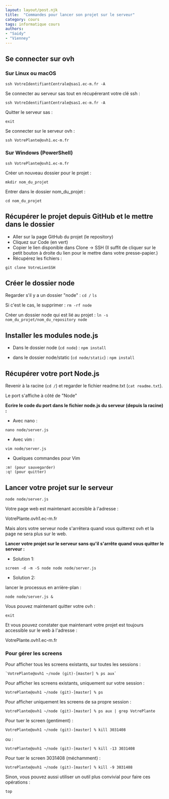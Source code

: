 ```yaml
---
layout: layout/post.njk 
title:  "Commandes pour lancer son projet sur le serveur"
category: cours
tags: informatique cours 
authors:
- "Saidy"
- "Vienney"
---
```


## Se connecter sur ovh

### Sur Linux ou macOS
  
~~~ shell
ssh VotreIdentifiantCentrale@sas1.ec-m.fr -A
~~~

Se connecter au serveur sas tout en récupérerant votre clé ssh :

~~~ shell
ssh VotreIdentifiantCentrale@sas1.ec-m.fr -A
~~~

Quitter le serveur sas :

~~~ shell
exit
~~~

Se connecter sur le serveur ovh :

~~~ shell
ssh VotrePlante@ovh1.ec-m.fr
~~~

### Sur Windows (PowerShell)

~~~ shell
ssh VotrePlante@ovh1.ec-m.fr
~~~

Créer un nouveau dossier pour le projet :

~~~ shell
mkdir nom_du_projet
~~~

Entrer dans le dossier nom_du_projet :

~~~ shell
cd nom_du_projet
~~~

## Récupérer le projet depuis GitHub et le mettre dans le dossier

- Aller sur la page GitHub du projet (le repository)
- Cliquez sur Code (en vert)
- Copier le lien disponible dans Clone -> SSH (Il suffit de cliquer sur
le petit bouton à droite du lien pour le mettre dans votre presse-papier.)
- Récupérez les fichiers :

~~~ shell
git clone VotreLienSSH
~~~

## Créer le dossier node

Regarder s'il y a un dossier "node" :
`cd /`
`ls`

Si c'est le cas, le supprimer :
`rm -rf node`

Créer un dossier node qui est lié au projet :
`ln -s nom_du_projet/nom_du_repository node`

## Installer les modules node.js

- Dans le dossier node (`cd node`) :
`npm install`

- dans le dossier node/static (`cd node/static`) :
`npm install`

## Récupérer votre port Node.js

Revenir à la racine (`cd /`) et regarder le fichier readme.txt (`cat readme.txt`).

Le port s'affiche à côté de "Node"

**Ecrire le code du port dans le fichier node.js du serveur (depuis la racine) :**

- Avec nano :

~~~ shell
nano node/server.js
~~~

- Avec vim :

~~~shell
vim node/server.js
~~~

- Quelques commandes pour Vim

~~~shell
:m! (pour sauvegarder)
:q! (pour quitter)
~~~

## Lancer votre projet sur le serveur

~~~ shell
node node/server.js
~~~

Votre page web est maintenant accesible à l'adresse :

VotrePlante.ovh1.ec-m.fr

Mais alors votre serveur node s'arrêtera quand vous quitterez ovh et la page ne sera plus sur le web.

**Lancer votre projet sur le serveur sans qu'il s'arrête quand vous quitter le serveur :**

- Solution 1:

~~~ shell
screen -d -m -S node node node/server.js
~~~

- Solution 2:

lancer le processus en arrière-plan :

~~~ shell
node node/server.js &
~~~

Vous pouvez maintenant quitter votre ovh :

~~~ shell
exit
~~~

Et vous pouvez constater que maintenant votre projet est toujours accessible sur le web à l'adresse :

VotrePlante.ovh1.ec-m.fr

### Pour gérer les screens

Pour afficher tous les screens existants, sur toutes les sessions :

~~~ shell
`VotrePlante@ovh1 ~/node (git)-[master] % ps aux`
~~~

Pour afficher les screens existants, uniquement sur votre session :

~~~ shell
VotrePlante@ovh1 ~/node (git)-[master] % ps
~~~

Pour afficher uniquement les screens de sa propre session :

~~~ shell
VotrePlante@ovh1 ~/node (git)-[master] % ps aux | grep VotrePlante
~~~

Pour tuer le screen  (gentiment) :

~~~ shell
VotrePlante@ovh1 ~/node (git)-[master] % kill 3031408
~~~

ou :  

~~~ shell
VotrePlante@ovh1 ~/node (git)-[master] % kill -13 3031408
~~~

Pour tuer le screen 3031408 (méchamment) :

~~~ shell
VotrePlante@ovh1 ~/node (git)-[master] % kill -9 3031408
~~~

Sinon, vous pouvez aussi utiliser un outil plus convivial pour faire ces opérations :

~~~ shell
top
~~~
